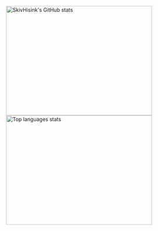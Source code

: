<div>
  <a href="https://www.interpol.int/">
 <img align="left" height="300" width="400" alt="SkivHisink's GitHub stats" src="https://github-readme-stats-one-gules.vercel.app/api?username=SkivHisink&theme=midnight-purple&count_private=true&hide_border=true"/>
  </a>
  <a href="https://www.interpol.int/">
 <img height="300" width="400" alt="Top languages stats" src="https://github-readme-stats-one-gules.vercel.app/api/top-langs/?username=SkivHisink&count_private=true&langs_count=6&layout=compact&theme=midnight-purple&hide_border=true&hide=html,Objective-C)](https://github.com/SkivHisink/github-readme-stats)"/>
  </a>
  <br/>
</div>
